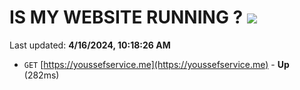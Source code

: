 # IS MY WEBSITE RUNNING ? [![](https://img.shields.io/static/v1?label=Sponsor&message=%E2%9D%A4&logo=GitHub&color=%23fe8e86)](https://github.com/sponsors/<username>)

Last updated: **4/16/2024, 10:18:26 AM**

- `GET` [https://youssefservice.me](https://youssefservice.me) - **Up** (282ms)
